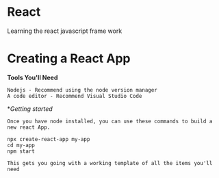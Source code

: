 # React
Learning the react javascript frame work

# Creating a React App
**Tools You'll Need**
```
Nodejs - Recommend using the node version manager
A code editor - Recommend Visual Studio Code

```

**Getting started*
```
Once you have node installed, you can use these commands to build a new react App.

npx create-react-app my-app
cd my-app
npm start

This gets you going with a working template of all the items you'll need
```


